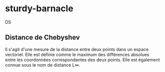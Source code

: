 # sturdy-barnacle
DS

## Distance de Chebyshev
Il s'agit d'une mesure de la distance entre deux points dans un espace vectoriel. Elle est définie comme le maximum des différences absolues entre les coordonnées correspondantes des deux points. Elle est également connue sous le nom de distance L∞.